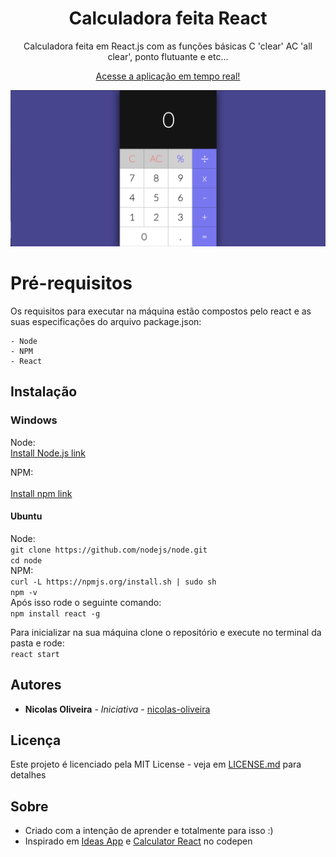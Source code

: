 <h1 align="center">Calculadora feita React</h1>
<p align="center">Calculadora feita em React.js com as funções básicas C 'clear' AC 'all clear', ponto flutuante e etc...</p>
<p align="center">
  <a href="https://nicolas-oliveira.github.io/calculator-react/">Acesse a aplicação em tempo real!</a>
</p>

![Imagem](https://raw.githubusercontent.com/nicolas-oliveira/calculator-react/master/.github/calculator-react.png)

# Pré-requisitos
Os requisitos para executar na máquina estão compostos pelo react e as suas especificações do arquivo package.json:<br>

```
- Node
- NPM
- React
```
## Instalação
### Windows
Node:<br>
<a href="https://nodejs.org/en/download/" target="_blank">Install Node.js link</a><br>

NPM:<br>
[]()<br>
<a href="https://www.npmjs.com/get-npm" target="_blank">Install npm link</a>
#### Ubuntu
Node:<br>
```git clone https://github.com/nodejs/node.git```<br>
```cd node```<br>
NPM:<br>
```curl -L https://npmjs.org/install.sh | sudo sh```<br>
```npm -v```<br>
Após isso rode o seguinte comando:<br>
```npm install react -g```<br>

Para inicializar na sua máquina clone o repositório e execute no terminal da pasta e rode:<br>
```react start```

## Autores

* **Nicolas Oliveira** - *Iniciativa* - [nicolas-oliveira](https://github.com/nicolas-oliveira)

## Licença

Este projeto é licenciado pela MIT License -  veja em [LICENSE.md](LICENSE.md) para detalhes

## Sobre
- Criado com a intenção de aprender e totalmente para isso :)<br>
- Inspirado em [Ideas App](https://github.com/florinpop17/app-ideas/blob/master/Projects/1-Beginner/Calculator-App.md) e [Calculator React](https://codepen.io/mjijackson/pen/xOzyGX) no codepen
